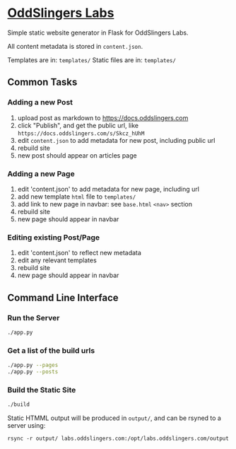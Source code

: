 # [OddSlingers Labs](https://labs.oddslingers.com)

Simple static website generator in Flask for OddSlingers Labs.

All content metadata is stored in `content.json`.

Templates are in: `templates/`
Static files are in: `templates/`

## Common Tasks

### Adding a new Post

1. upload post as markdown to https://docs.oddslingers.com
2. click "Publish", and get the public url, like `https://docs.oddslingers.com/s/Skcz_hUhM`
3. edit `content.json` to add metadata for new post, including public url
4. rebuild site
5. new post should appear on articles page

### Adding a new Page

1. edit 'content.json' to add metadata for new page, including url
2. add new template `html` file to `templates/`
3. add link to new page in navbar: see `base.html` `<nav>` section
4. rebuild site
5. new page should appear in navbar


### Editing existing Post/Page

1. edit 'content.json' to reflect new metadata
2. edit any relevant templates
3. rebuild site
4. new page should appear in navbar

## Command Line Interface

### Run the Server

```bash
./app.py
```

### Get a list of the build urls

```bash
./app.py --pages
./app.py --posts
```

### Build the Static Site

```bash
./build
```
Static HTMML output will be produced in `output/`, and can be rsyned to a server using:

`rsync -r output/ labs.oddslingers.com:/opt/labs.oddslingers.com/output`
